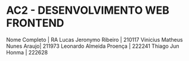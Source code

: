 # AC2 - DESENVOLVIMENTO WEB FRONTEND

  Nome Completo | RA
Lucas Jeronymo Ribeiro | 210117
Vinicius Matheus Nunes Araujo| 211973
Leonardo Almeida Proença | 222241
Thiago Jun Honma | 222628
